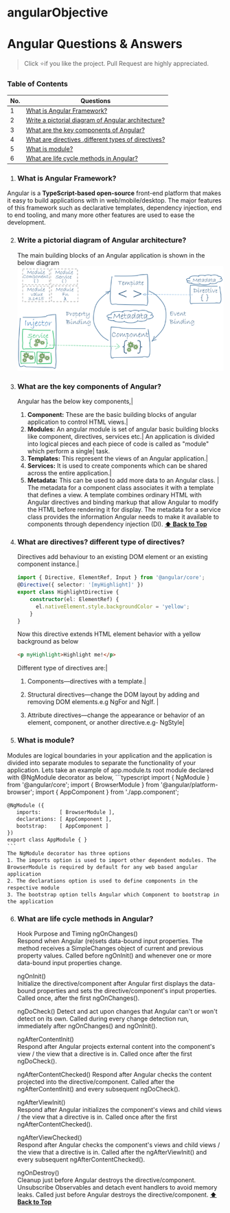 # angularObjective
# Angular Questions & Answers

> Click :star:if you like the project. Pull Request are highly appreciated.

### Table of Contents

| No. | Questions |
|---- | ---------
|1 | [What is Angular Framework?](#what-is-angular-framework)|
|2 | [Write a pictorial diagram of Angular architecture?](#write-a-pictorial-diagram-of-angular-architecture)|
|3 | [What are the key components of Angular?](#what-are-the-key-components-of-angular)|
|4 | [What are directives ,different types of directives?](#what-are-directives)|
|5 | [What is module?](#what-is-module?)|
|6 | [What are life cycle methods in Angular?](#what-are-life-cycle-methods-in-Angular?)|
1. ### What is Angular Framework?
Angular is a **TypeScript-based open-source** front-end platform that makes it easy to build applications with in web/mobile/desktop. The major features of this framework such as declarative templates, dependency injection, end to end tooling, and many more other features are used to ease the development.


2. ### Write a pictorial diagram of Angular architecture?
    The main building blocks of an Angular application is shown in the below diagram
    ![ScreenShot](overview2.png)

3. ### What are the key components of Angular?
    Angular has the below key components,|
    1. **Component:** These are the basic building blocks of angular application to control HTML views.|
    2. **Modules:** An angular module is set of angular basic building blocks like component, directives, services etc.| An application is divided into logical pieces and each piece of code is called as "module" which perform a single| task.
    3. **Templates:** This represent the views of an Angular application.|
    4. **Services:** It is used to create components which can be shared across the entire application.|
    5. **Metadata:** This can be used to add more data to an Angular class. |
    The metadata for a component class associates it with a template that defines a view. A template combines ordinary HTML with Angular directives and binding markup that allow Angular to modify the HTML before rendering it for display.
    The metadata for a service class provides the information Angular needs to make it available to components through dependency injection (DI).
  **[⬆ Back to Top](#table-of-contents)**
4. ### What are directives? different type of directives?
    Directives add behaviour to an existing DOM element or an existing component instance.|
   
    
    ```typescript
    import { Directive, ElementRef, Input } from '@angular/core';
    @Directive({ selector: '[myHighlight]' })
    export class HighlightDirective {
        constructor(el: ElementRef) {
          el.nativeElement.style.backgroundColor = 'yellow';
        }
    }
    ```
     Now this directive extends HTML element behavior with a yellow background as below
    ```html
    <p myHighlight>Highlight me!</p>
    ```

    Different type of directives are:|

    1. Components—directives with a template.|

    2. Structural directives—change the DOM layout by adding and removing DOM elements.e.g  NgFor and NgIf. |

    3. Attribute directives—change the appearance or behavior of an element, component, or another directive.e.g- NgStyle|
5. ### What is module?
  Modules are logical boundaries in your application and the application is divided into separate modules to separate the functionality of your application. Lets take an example of app.module.ts root module declared with @NgModule decorator as below,
      ```typescript
    import { NgModule }      from '@angular/core';
    import { BrowserModule } from '@angular/platform-browser';
    import { AppComponent }  from './app.component';

    @NgModule ({
       imports:      [ BrowserModule ],
       declarations: [ AppComponent ],
       bootstrap:    [ AppComponent ]
    })
    export class AppModule { }
    ```
    The NgModule decorator has three options
    1. The imports option is used to import other dependent modules. The BrowserModule is required by default for any web based angular application
    2. The declarations option is used to define components in the respective module
    3. The bootstrap option tells Angular which Component to bootstrap in the application
6. ### What are life cycle methods in Angular?
    Hook	Purpose and Timing
    ngOnChanges()	
      Respond when Angular (re)sets data-bound input properties. The method receives a SimpleChanges object of current and previous property values.
      Called before ngOnInit() and whenever one or more data-bound input properties change.

    ngOnInit()	
      Initialize the directive/component after Angular first displays the data-bound properties and sets the directive/component's input properties.
      Called once, after the first ngOnChanges().

    ngDoCheck()	
      Detect and act upon changes that Angular can't or won't detect on its own.
      Called during every change detection run, immediately after ngOnChanges() and ngOnInit().

    ngAfterContentInit()	
      Respond after Angular projects external content into the component's view / the view that a directive is in.
      Called once after the first ngDoCheck().

    ngAfterContentChecked()	
      Respond after Angular checks the content projected into the directive/component.
      Called after the ngAfterContentInit() and every subsequent ngDoCheck().

    ngAfterViewInit()	
      Respond after Angular initializes the component's views and child views / the view that a directive is in.
     Called once after the first ngAfterContentChecked().

    ngAfterViewChecked()	
      Respond after Angular checks the component's views and child views / the view that a directive is in.
      Called after the ngAfterViewInit() and every subsequent ngAfterContentChecked().

    ngOnDestroy()	
      Cleanup just before Angular destroys the directive/component. Unsubscribe Observables and detach event handlers to avoid memory leaks.
      Called just before Angular destroys the directive/component.
  **[⬆ Back to Top](#table-of-contents)**

